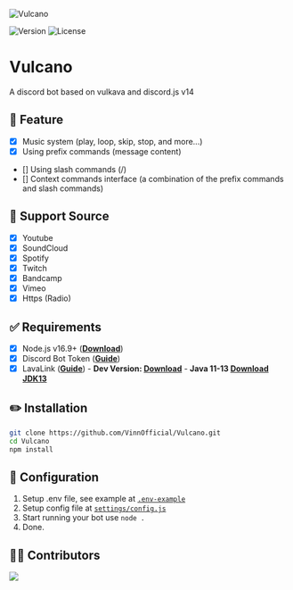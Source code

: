 ![Vulcano](https://media.discordapp.net/attachments/812381804405194852/1074763314044870656/Vulcano-Text.png )

![Version](https://img.shields.io/github/package-json/v/VinnOfficial/Vulcano?style=for-the-badge)
![License](https://img.shields.io/github/license/VinnOfficial/Vulcano.svg?style=for-the-badge)

# Vulcano
A discord bot based on vulkava and discord.js v14

## 📄 Feature
- [x] Music system (play, loop, skip, stop, and more...)
- [x] Using prefix commands (message content)
- [] Using slash commands (/)
- [] Context commands interface (a combination of the prefix commands and slash commands)

## 🔎 Support Source
- [x] Youtube
- [x] SoundCloud
- [x] Spotify
- [x] Twitch
- [x] Bandcamp
- [x] Vimeo
- [x] Https (Radio)

## ✅ Requirements
- [x] Node.js v16.9+ (**[Download](https://nodejs.org/en/download/)**)
- [x] Discord Bot Token (**[Guide](https://discordjs.guide/preparations/setting-up-a-bot-application.html#creating-your-bot)**)
- [x] LavaLink (**[Guide](https://github.com/freyacodes/lavalink)**) - **Dev Version: [Download](https://ci.fredboat.com/repository/)** - **Java 11-13 [Download JDK13](http://www.mediafire.com/file/m6gk7aoq96db8g0/file)**

## ✏️ Installation
```bash
git clone https://github.com/VinnOfficial/Vulcano.git
cd Vulcano
npm install
```

## 📝 Configuration
1. Setup .env file, see example at [`.env-example`](./.env-example)
2. Setup config file at [`settings/config.js`](./settings/config.js)
3. Start running your bot use `node .`
4. Done.

## 🤝🏻 Contributors

<a href="https://github.com/VinnOfficial/Vulcano/graphs/contributors">
  <img src="https://contributors-img.web.app/image?repo=VinnOfficial/Vulcano" />
</a>